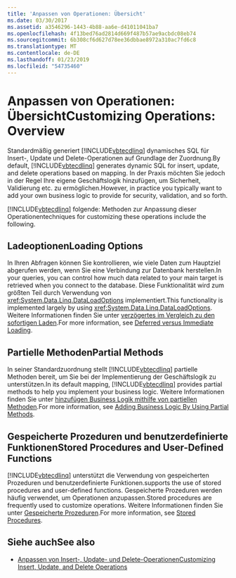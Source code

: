 ```yaml
---
title: 'Anpassen von Operationen: Übersicht'
ms.date: 03/30/2017
ms.assetid: a3546296-1443-4b88-aa6e-d41011041ba7
ms.openlocfilehash: 4f13bed76ad2814d669f487b57ae9acbdc08eb74
ms.sourcegitcommit: 6b308cf6d627d78ee36dbbae8972a310ac7fd6c8
ms.translationtype: MT
ms.contentlocale: de-DE
ms.lasthandoff: 01/23/2019
ms.locfileid: "54735460"
---
```

# <a name="customizing-operations-overview"></a><span data-ttu-id="ccf54-102">Anpassen von Operationen: Übersicht</span><span class="sxs-lookup"><span data-stu-id="ccf54-102">Customizing Operations: Overview</span></span>
<span data-ttu-id="ccf54-103">Standardmäßig generiert [!INCLUDE[vbtecdlinq](../../../../../../includes/vbtecdlinq-md.md)] dynamisches SQL für Insert-, Update und Delete-Operationen auf Grundlage der Zuordnung.</span><span class="sxs-lookup"><span data-stu-id="ccf54-103">By default, [!INCLUDE[vbtecdlinq](../../../../../../includes/vbtecdlinq-md.md)] generates dynamic SQL for insert, update, and delete operations based on mapping.</span></span> <span data-ttu-id="ccf54-104">In der Praxis möchten Sie jedoch in der Regel Ihre eigene Geschäftslogik hinzufügen, um Sicherheit, Validierung etc. zu ermöglichen.</span><span class="sxs-lookup"><span data-stu-id="ccf54-104">However, in practice you typically want to add your own business logic to provide for security, validation, and so forth.</span></span>  
  
 [!INCLUDE[vbtecdlinq](../../../../../../includes/vbtecdlinq-md.md)] <span data-ttu-id="ccf54-105">folgende: Methoden zur Anpassung dieser Operationen</span><span class="sxs-lookup"><span data-stu-id="ccf54-105">techniques for customizing these operations include the following.</span></span>  
  
## <a name="loading-options"></a><span data-ttu-id="ccf54-106">Ladeoptionen</span><span class="sxs-lookup"><span data-stu-id="ccf54-106">Loading Options</span></span>  
 <span data-ttu-id="ccf54-107">In Ihren Abfragen können Sie kontrollieren, wie viele Daten zum Hauptziel abgerufen werden, wenn Sie eine Verbindung zur Datenbank herstellen.</span><span class="sxs-lookup"><span data-stu-id="ccf54-107">In your queries, you can control how much data related to your main target is retrieved when you connect to the database.</span></span> <span data-ttu-id="ccf54-108">Diese Funktionalität wird zum größten Teil durch Verwendung von <xref:System.Data.Linq.DataLoadOptions> implementiert.</span><span class="sxs-lookup"><span data-stu-id="ccf54-108">This functionality is implemented largely by using <xref:System.Data.Linq.DataLoadOptions>.</span></span> <span data-ttu-id="ccf54-109">Weitere Informationen finden Sie unter [verzögertes im Vergleich zu den sofortigen Laden](../../../../../../docs/framework/data/adonet/sql/linq/deferred-versus-immediate-loading.md).</span><span class="sxs-lookup"><span data-stu-id="ccf54-109">For more information, see [Deferred versus Immediate Loading](../../../../../../docs/framework/data/adonet/sql/linq/deferred-versus-immediate-loading.md).</span></span>  
  
## <a name="partial-methods"></a><span data-ttu-id="ccf54-110">Partielle Methoden</span><span class="sxs-lookup"><span data-stu-id="ccf54-110">Partial Methods</span></span>  
 <span data-ttu-id="ccf54-111">In seiner Standardzuordnung stellt [!INCLUDE[vbtecdlinq](../../../../../../includes/vbtecdlinq-md.md)] partielle Methoden bereit, um Sie bei der Implementierung der Geschäftslogik zu unterstützen.</span><span class="sxs-lookup"><span data-stu-id="ccf54-111">In its default mapping, [!INCLUDE[vbtecdlinq](../../../../../../includes/vbtecdlinq-md.md)] provides partial methods to help you implement your business logic.</span></span> <span data-ttu-id="ccf54-112">Weitere Informationen finden Sie unter [hinzufügen Business Logik mithilfe von partiellen Methoden](../../../../../../docs/framework/data/adonet/sql/linq/adding-business-logic-by-using-partial-methods.md).</span><span class="sxs-lookup"><span data-stu-id="ccf54-112">For more information, see [Adding Business Logic By Using Partial Methods](../../../../../../docs/framework/data/adonet/sql/linq/adding-business-logic-by-using-partial-methods.md).</span></span>  
  
## <a name="stored-procedures-and-user-defined-functions"></a><span data-ttu-id="ccf54-113">Gespeicherte Prozeduren und benutzerdefinierte Funktionen</span><span class="sxs-lookup"><span data-stu-id="ccf54-113">Stored Procedures and User-Defined Functions</span></span>  
 [!INCLUDE[vbtecdlinq](../../../../../../includes/vbtecdlinq-md.md)] <span data-ttu-id="ccf54-114">unterstützt die Verwendung von gespeicherten Prozeduren und benutzerdefinierte Funktionen.</span><span class="sxs-lookup"><span data-stu-id="ccf54-114">supports the use of stored procedures and user-defined functions.</span></span> <span data-ttu-id="ccf54-115">Gespeicherte Prozeduren werden häufig verwendet, um Operationen anzupassen.</span><span class="sxs-lookup"><span data-stu-id="ccf54-115">Stored procedures are frequently used to customize operations.</span></span> <span data-ttu-id="ccf54-116">Weitere Informationen finden Sie unter [Gespeicherte Prozeduren](../../../../../../docs/framework/data/adonet/sql/linq/stored-procedures.md).</span><span class="sxs-lookup"><span data-stu-id="ccf54-116">For more information, see [Stored Procedures](../../../../../../docs/framework/data/adonet/sql/linq/stored-procedures.md).</span></span>  
  
## <a name="see-also"></a><span data-ttu-id="ccf54-117">Siehe auch</span><span class="sxs-lookup"><span data-stu-id="ccf54-117">See also</span></span>
- [<span data-ttu-id="ccf54-118">Anpassen von Insert-, Update- und Delete-Operationen</span><span class="sxs-lookup"><span data-stu-id="ccf54-118">Customizing Insert, Update, and Delete Operations</span></span>](../../../../../../docs/framework/data/adonet/sql/linq/customizing-insert-update-and-delete-operations.md)
